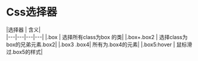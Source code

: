 # Css选择器
|选择器  | 含义|  
|---|---|---|---|
|.box | 选择所有class为box 的类| 
|.box+.box2 |  选择class为box的兄弟元素.box2|
|.box3 .box4| 所有为.box4的元素|
|.box5:hover |  鼠标滑过.box5的样式|

